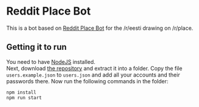 # Reddit Place Bot

This is a bot based on [Reddit Place Bot](https://github.com/Zequez/placebot-argentina-target) for the /r/eesti drawing on /r/place.


## Getting it to run

You need to have [NodeJS](https://nodejs.org) installed.  
Next, download [the repository](https://github.com/rasmussaks/reddit-placebot/archive/master.zip) and extract it into a folder.
Copy the file `users.example.json` to `users.json` and add all your accounts and their passwords there.
Now run the following commands in the folder:
```
npm install
npm run start
```